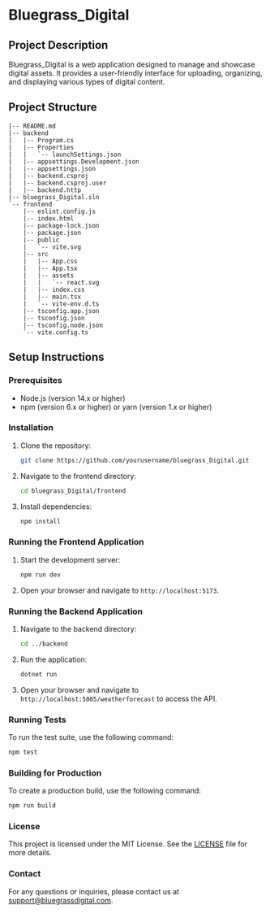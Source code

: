 # Bluegrass_Digital

## Project Description
Bluegrass_Digital is a web application designed to manage and showcase digital assets. It provides a user-friendly interface for uploading, organizing, and displaying various types of digital content.

## Project Structure
```
|-- README.md
|-- backend
|   |-- Program.cs
|   |-- Properties
|   |   `-- launchSettings.json
|   |-- appsettings.Development.json
|   |-- appsettings.json
|   |-- backend.csproj
|   |-- backend.csproj.user
|   |-- backend.http
|-- bluegrass_Digital.sln
`-- frontend
    |-- eslint.config.js
    |-- index.html
    |-- package-lock.json
    |-- package.json
    |-- public
    |   `-- vite.svg
    |-- src
    |   |-- App.css
    |   |-- App.tsx
    |   |-- assets
    |   |   `-- react.svg
    |   |-- index.css
    |   |-- main.tsx
    |   `-- vite-env.d.ts
    |-- tsconfig.app.json
    |-- tsconfig.json
    |-- tsconfig.node.json
    `-- vite.config.ts
```

## Setup Instructions

### Prerequisites
- Node.js (version 14.x or higher)
- npm (version 6.x or higher) or yarn (version 1.x or higher)

### Installation
1. Clone the repository:
    ```sh
    git clone https://github.com/yourusername/bluegrass_Digital.git
    ```
2. Navigate to the frontend directory:
    ```sh
    cd bluegrass_Digital/frontend
    ```
3. Install dependencies:
    ```sh
    npm install
    ```

### Running the Frontend Application
1. Start the development server:
    ```sh
    npm run dev
    ```
2. Open your browser and navigate to `http://localhost:5173`.

### Running the Backend Application
1. Navigate to the backend directory:
    ```sh
    cd ../backend
    ```
2. Run the application:
    ```sh
    dotnet run
    ```
3. Open your browser and navigate to `http://localhost:5005/weatherforecast` to access the API.

### Running Tests
To run the test suite, use the following command:
```sh
npm test
```

### Building for Production
To create a production build, use the following command:
```sh
npm run build
```

### License
This project is licensed under the MIT License. See the [LICENSE](../LICENSE) file for more details.

### Contact
For any questions or inquiries, please contact us at [support@bluegrassdigital.com](mailto:support@bluegrassdigital.com).